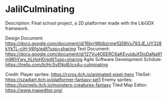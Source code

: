 # JalilCulminating
Description:
Final school project, a 2D platformer made with the LibGDX framework.

Design Document: https://docs.google.com/document/d/16brrWbIbzrme1Q5BVu793JE_UY328kYkTL-ciH-V6fg/edit?usp=sharing
Test Document: https://docs.google.com/document/d/127Vu4OEERC6aKEvujduX5loDaNa91m9KhYwy_hLHoH0/edit?usp=sharing
Agile Software Development Schdule: https://trello.com/b/HcSvENoB/ics4u-culminating

Credit:
Player sprites: https://rvros.itch.io/animated-pixel-hero
TileSet: https://szadiart.itch.io/platformer-fantasy-set1
Enemy sprites: https://luizmelo.itch.io/monsters-creatures-fantasy
Tiled Map Editor: https://www.mapeditor.org/
